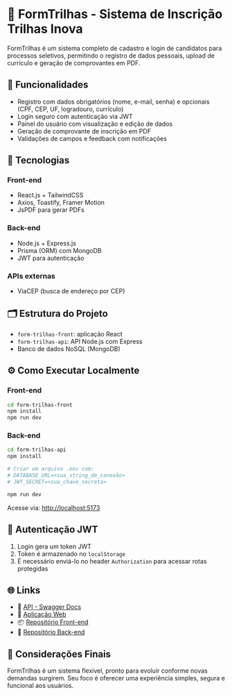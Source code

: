 # 📝 FormTrilhas - Sistema de Inscrição Trilhas Inova

FormTrilhas é um sistema completo de cadastro e login de candidatos para processos seletivos, permitindo o registro de dados pessoais, upload de currículo e geração de comprovantes em PDF. 

## 🚀 Funcionalidades

- Registro com dados obrigatórios (nome, e-mail, senha) e opcionais (CPF, CEP, UF, logradouro, currículo)
- Login seguro com autenticação via JWT
- Painel do usuário com visualização e edição de dados
- Geração de comprovante de inscrição em PDF
- Validações de campos e feedback com notificações

## 🧰 Tecnologias

### Front-end
- React.js + TailwindCSS
- Axios, Toastify, Framer Motion
- JsPDF para gerar PDFs

### Back-end
- Node.js + Express.js
- Prisma (ORM) com MongoDB
- JWT para autenticação

### APIs externas
- ViaCEP (busca de endereço por CEP)

## 🗂 Estrutura do Projeto

- `form-trilhas-front`: aplicação React
- `form-trilhas-api`: API Node.js com Express
- Banco de dados NoSQL (MongoDB)

## ⚙️ Como Executar Localmente

### Front-end
```bash
cd form-trilhas-front
npm install
npm run dev
```

### Back-end
```bash
cd form-trilhas-api
npm install

# Criar um arquivo .env com:
# DATABASE_URL=<sua_string_de_conexão>
# JWT_SECRET=<sua_chave_secreta>

npm run dev
```

Acesse via: [http://localhost:5173](http://localhost:5173)

## 🔐 Autenticação JWT

1. Login gera um token JWT
2. Token é armazenado no `localStorage`
3. É necessário enviá-lo no header `Authorization` para acessar rotas protegidas

## 🌐 Links

- 🧪 [API - Swagger Docs](https://form-trilhas-api.onrender.com/api-docs/)
- 🔗 [Aplicação Web](https://form-trilhas-front.vercel.app/)
- 📦 [Repositório Front-end](https://github.com/KawannSouza/form-trilhas-front)
- 🔧 [Repositório Back-end](https://github.com/KawannSouza/form-trilhas-api)

## 📌 Considerações Finais

FormTrilhas é um sistema flexível, pronto para evoluir conforme novas demandas surgirem. Seu foco é oferecer uma experiência simples, segura e funcional aos usuários.
